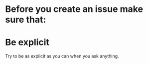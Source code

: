 # Before you create an issue make sure that:


# Be explicit
Try to be as explicit as you can when you ask anything.
